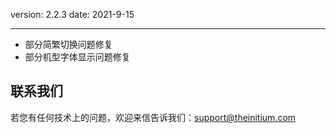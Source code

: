 version: 2.2.3
date: 2021-9-15

---

- 部分简繁切换问题修复
- 部分机型字体显示问题修复

## 联系我们

若您有任何技术上的问题，欢迎来信告诉我们：[support@theinitium.com](mailto:support@theinitium.com)
